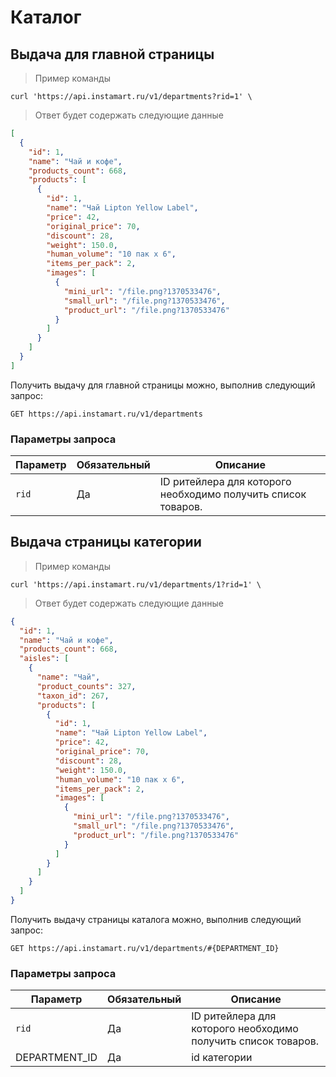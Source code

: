 # Каталог

## Выдача для главной страницы

> Пример команды

```shell
curl 'https://api.instamart.ru/v1/departments?rid=1' \
```
> Ответ будет содержать следующие данные

```json
[
  {
    "id": 1,
    "name": "Чай и кофе",
    "products_count": 668,
    "products": [
      {
        "id": 1,
        "name": "Чай Lipton Yellow Label",
        "price": 42,
        "original_price": 70,
        "discount": 28,
        "weight": 150.0,
        "human_volume": "10 пак x 6",
        "items_per_pack": 2,
        "images": [
          {
            "mini_url": "/file.png?1370533476",
            "small_url": "/file.png?1370533476",
            "product_url": "/file.png?1370533476"
          }
        ]
      }
    ]
  }
]
```

Получить выдачу для главной страницы можно, выполнив следующий запрос:

`GET https://api.instamart.ru/v1/departments`

### Параметры запроса

Параметр | Обязательный | Описание
--------- | ------- | -----------
`rid` | Да | ID ритейлера для которого необходимо получить список товаров.

## Выдача страницы категории

> Пример команды

```shell
curl 'https://api.instamart.ru/v1/departments/1?rid=1' \
```
> Ответ будет содержать следующие данные

```json
{
  "id": 1,
  "name": "Чай и кофе",
  "products_count": 668,
  "aisles": [
    {
      "name": "Чай",
      "product_counts": 327,
      "taxon_id": 267,
      "products": [
        {
          "id": 1,
          "name": "Чай Lipton Yellow Label",
          "price": 42,
          "original_price": 70,
          "discount": 28,
          "weight": 150.0,
          "human_volume": "10 пак x 6",
          "items_per_pack": 2,
          "images": [
            {
              "mini_url": "/file.png?1370533476",
              "small_url": "/file.png?1370533476",
              "product_url": "/file.png?1370533476"
            }
          ]
        }
      ]
    }
  ]
}
```

Получить выдачу страницы каталога можно, выполнив следующий запрос:

`GET https://api.instamart.ru/v1/departments/#{DEPARTMENT_ID}`

### Параметры запроса

Параметр | Обязательный | Описание
--------- | ------- | -----------
`rid` | Да | ID ритейлера для которого необходимо получить список товаров.
DEPARTMENT_ID | Да | id категории
